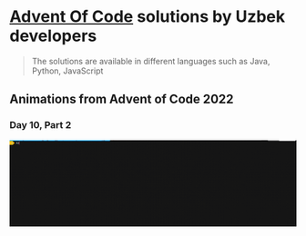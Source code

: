 # [Advent Of Code](https://adventofcode.com) solutions by Uzbek developers

> The solutions are available in different languages such as Java, Python, JavaScript

## Animations from Advent of Code 2022

### Day 10, Part 2

![The CRT(Cathode-Ray Tube)](2022/Python/Farrukh/day_10/day_10_part_2.gif)
